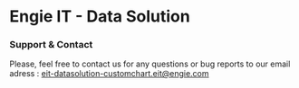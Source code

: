 # Engie IT - Data Solution

### Support & Contact

Please, feel free to contact us for any questions or bug reports to our email adress : eit-datasolution-customchart.eit@engie.com
